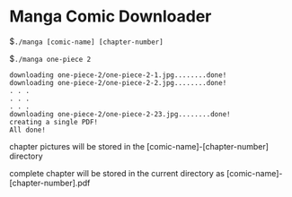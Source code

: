 # Manga Comic Downloader

$`./manga [comic-name] [chapter-number]`

$`./manga one-piece 2`

```
downloading one-piece-2/one-piece-2-1.jpg........done!
downloading one-piece-2/one-piece-2-2.jpg........done!
. . .
. . .
. . .
downloading one-piece-2/one-piece-2-23.jpg........done!
creating a single PDF!
All done!
```

chapter pictures will be stored in the [comic-name]-[chapter-number] directory

complete chapter will be stored in the current directory as [comic-name]-[chapter-number].pdf
